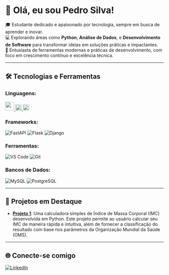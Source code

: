 # 👋 Olá, eu sou Pedro Silva!

🎓 Estudante dedicado e apaixonado por tecnologia, sempre em busca de aprender e inovar.  
💻 Explorando áreas como **Python**, **Análise de Dados**, e **Desenvolvimento de Software** para transformar ideias em soluções práticas e impactantes.  
🚀 Entusiasta de ferramentas modernas e práticas de desenvolvimento, com foco em crescimento contínuo e excelência técnica.
  
  

---

## 🛠️ Tecnologias e Ferramentas

### Linguagens:
<a href="https://www.python.org/" target="_blank">
  <img src="https://img.shields.io/badge/-Python-3776AB?logo=python&logoColor=white&style=for-the-badge" height="28">
</a>
<a href="https://developer.mozilla.org/docs/Web/HTML" target="_blank">
  <img src="https://img.shields.io/badge/-HTML5-E34F26?logo=html5&logoColor=white&style=flat" height="20">
</a>
<a href="https://developer.mozilla.org/docs/Web/CSS" target="_blank">
  <img src="https://img.shields.io/badge/-CSS3-1572B6?logo=css3&logoColor=white&style=flat" height="20">
</a>

### Frameworks:
![FastAPI](https://img.shields.io/badge/-FastAPI-009688?logo=fastapi&logoColor=white&style=flat)
![Flask](https://img.shields.io/badge/-Flask-000000?logo=flask&logoColor=white&style=flat)
![Django](https://img.shields.io/badge/-Django-092E20?logo=django&logoColor=white&style=flat)

### Ferramentas:
![VS Code](https://img.shields.io/badge/-VS%20Code-007ACC?logo=visualstudiocode&logoColor=white&style=flat)
![Git](https://img.shields.io/badge/-Git-F05032?logo=git&logoColor=white&style=flat)

### Bancos de Dados:
![MySQL](https://img.shields.io/badge/-MySQL-4479A1?logo=mysql&logoColor=white&style=flat)
![PostgreSQL](https://img.shields.io/badge/-PostgreSQL-336791?logo=postgresql&logoColor=white&style=flat)


---

## 🚀 Projetos em Destaque

- **[Projeto 1](https://github.com/pedropaj123/Calculadora_IMC)**: Uma calculadora simples de Índice de Massa Corporal (IMC) desenvolvida em Python. Este projeto permite ao usuário calcular seu IMC de maneira rápida e intuitiva, além de fornecer a classificação do resultado com base nos parâmetros da Organização Mundial da Saúde (OMS).

---

## 🌐 Conecte-se comigo

[![LinkedIn](https://img.shields.io/badge/-LinkedIn-0A66C2?logo=linkedin&logoColor=white&style=flat)](https://www.linkedin.com/in/pedrosilvapaj/)
